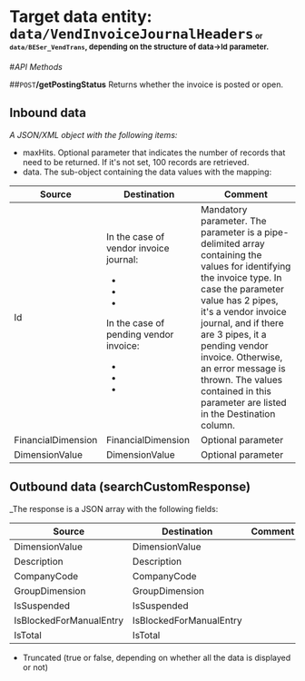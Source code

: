 # Target data entity: `data/VendInvoiceJournalHeaders`<span style='font-size:small'> or `data/BESer_VendTrans`, depending on the structure of data->Id parameter.</span>

#_API Methods_

##`POST`**/getPostingStatus**
Returns whether the invoice is posted or open.

## Inbound data

_A JSON/XML object with the following items:_
- maxHits. Optional parameter that indicates the number of records that need to be returned. If it's not set, 100 records are retrieved.
- data. The sub-object containing the data values with the mapping:

| Source | Destination | Comment |
|--|--|--|
| Id | In the case of vendor invoice journal:<ul><li></li><li></li><li></li></ul>In the case of pending vendor invoice:<ul><li></li><li></li><li></li></ul>| Mandatory parameter. The parameter is a pipe-delimited array containing the values for identifying the invoice type. In case the parameter value has 2 pipes, it's a vendor invoice journal, and if there are 3 pipes, it a pending vendor invoice. Otherwise, an error message is thrown. The values contained in this parameter are listed in the Destination column. |
| FinancialDimension | FinancialDimension | Optional parameter |
| DimensionValue | DimensionValue | Optional parameter |

## Outbound data (searchCustomResponse)
_The response is a JSON array with the following fields:

| Source | Destination | Comment |
|--|--|--|
| DimensionValue | DimensionValue | |
| Description | Description |
| CompanyCode | CompanyCode | | 
| GroupDimension | GroupDimension | |
| IsSuspended | IsSuspended | |
| IsBlockedForManualEntry | IsBlockedForManualEntry | |
| IsTotal | IsTotal | |
- Truncated (true or false, depending on whether all the data is displayed or not)